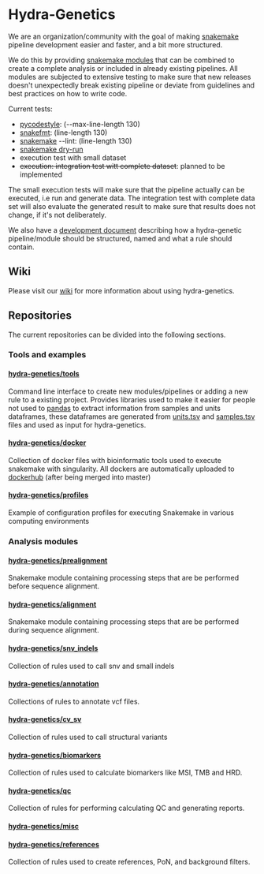 # Hydra-Genetics

We are an organization/community with the goal of making [snakemake](https://snakemake.readthedocs.io/en/stable/index.html) pipeline development easier and faster, and a bit more structured. 

We do this by providing [snakemake modules](https://snakemake.readthedocs.io/en/stable/snakefiles/modularization.html#modules) that can be combined to create a complete analysis or included in already existing pipelines. All modules are subjected to extensive testing to make sure that new releases doesn't unexpectedly break existing pipeline or deviate from guidelines and best practices on how to write code. 

Current tests:
- [pycodestyle](https://pycodestyle.pycqa.org/en/latest/): (--max-line-length 130)
- [snakefmt](https://github.com/snakemake/snakefmt): (line-length 130)
- [snakemake](https://snakemake.readthedocs.io/en/stable/executing/cli.html?highlight=lint#UTILITIES) --lint: (line-length 130)
- [snakemake dry-run](https://snakemake.readthedocs.io/en/stable/executing/cli.html#useful-command-line-arguments)
- execution test with small dataset
- ~~execution: integration test witt complete dataset~~: planned to be implemented 

The small execution tests will make sure that the pipeline actually can be executed, i.e run and generate data. The integration test with complete data set will also evaluate the generated result to make sure that results does not change, if it's not deliberately.  

We also have a [development document](https://docs.google.com/document/d/1l2v1ItZBTDaI72vQPZcaQzxwVUao78XzIJvGASAAD9E/edit?usp=sharing) describing how a hydra-genetic pipeline/module should be structured, named and what a rule should contain.    

## Wiki
Please visit our [wiki](https://github.com/hydra-genetics/.github/wiki/Welcome-to-hydra-genetics) for more information about using hydra-genetics.

## Repositories 
The current repositories can be divided into the following sections.

### Tools and examples

#### [hydra-genetics/tools](https://github.com/hydra-genetics/tools)
Command line interface to create new modules/pipelines or adding a new rule to a existing project. Provides libraries used to make it easier for people not used to [pandas](https://pandas.pydata.org/) to extract information from samples and units dataframes, these dataframes are generated from [units.tsv](https://github.com/hydra-genetics/prealignment/blob/develop/workflow/schemas/units.schema.yaml) and [samples.tsv](https://github.com/hydra-genetics/prealignment/blob/develop/workflow/schemas/samples.schema.yaml) files  and used as input for hydra-genetics. 

#### [hydra-genetics/docker](https://github.com/hydra-genetics/docker)
Collection of docker files with bioinformatic tools used to execute snakemake with singularity. All dockers are automatically uploaded to [dockerhub](https://hub.docker.com/u/hydragenetics) (after being merged into master)

#### [hydra-genetics/profiles](https://github.com/hydra-genetics/profiles)
Example of configuration profiles for executing Snakemake in various computing environments


### Analysis modules

#### [hydra-genetics/prealignment](https://github.com/hydra-genetics/prealignment)
Snakemake module containing processing steps that are be performed before sequence alignment.

#### [hydra-genetics/alignment](https://github.com/hydra-genetics/alignment)
Snakemake module containing processing steps that are be performed during sequence alignment.

#### [hydra-genetics/snv_indels](https://github.com/hydra-genetics/snv_indels)
Collection of rules used to call snv and small indels

#### [hydra-genetics/annotation](https://github.com/hydra-genetics/annotation)
Collections of rules to annotate vcf files.

#### [hydra-genetics/cv_sv](https://github.com/hydra-genetics/cnv_sv)
Collection of rules used to call structural variants

#### [hydra-genetics/biomarkers](https://github.com/hydra-genetics/biomarkers)
Collection of rules used to calculate biomarkers like MSI, TMB and HRD.

#### [hydra-genetics/qc](https://github.com/hydra-genetics/qc)
Collection of rules for performing calculating QC and generating reports.

#### [hydra-genetics/misc](https://github.com/hydra-genetics/misc)

#### [hydra-genetics/references](https://github.com/hydra-genetics/references)
Collection of rules used to create references, PoN, and background filters.





